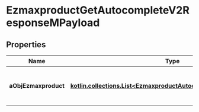 
# EzmaxproductGetAutocompleteV2ResponseMPayload

## Properties
Name | Type | Description | Notes
------------ | ------------- | ------------- | -------------
**aObjEzmaxproduct** | [**kotlin.collections.List&lt;EzmaxproductAutocompleteElementResponse&gt;**](EzmaxproductAutocompleteElementResponse.md) | An array of Ezmaxproduct autocomplete element response. |  [optional]



